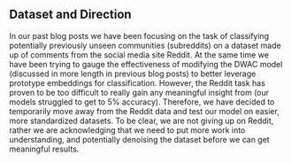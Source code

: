 ## Dataset and Direction
In our past blog posts we have been focusing on the task of classifying potentially previously unseen communities (subreddits) 
on a  dataset made up of comments from the social media site Reddit. At the same time we have been trying to gauge the
effectiveness of modifying the DWAC model (discussed in more length in previous blog posts) to better leverage prototype
embeddings for classification. However, the Reddit task has proven to be too difficult to really gain any meaningful insight
from (our models struggled to get to 5% accuracy). Therefore, we have decided to temporarily move away from the Reddit data
and test our model on easier, more standardized datasets. To be clear, we are not giving up on Reddit, rather we are 
acknowledging that we need to put more work into understanding, and potentially denoising the dataset before we can get
meaningful results. 
